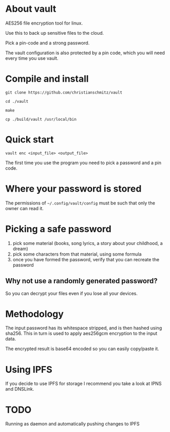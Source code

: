 # About vault
AES256 file encryption tool for linux. 

Use this to back up sensitive files to the cloud.

Pick a pin-code and a strong password.

The vault configuration is also protected by a pin code, which you will need every time you use vault.

# Compile and install
```
git clone https://github.com/christianschmitz/vault

cd ./vault

make

cp ./build/vault /usr/local/bin
```

# Quick start
```
vault enc <input_file> <output_file>
```

The first time you use the program you need to pick a password and a pin code.

# Where your password is stored
The permissions of `~/.config/vault/config` must be such that only the owner can read it.

# Picking a safe password
1. pick some material (books, song lyrics, a story about your childhood, a dream)
2. pick some characters from that material, using some formula
3. once you have formed the password, verify that you can recreate the password

## Why not use a randomly generated password?
So you can decrypt your files even if you lose all your devices.

# Methodology
The input password has its whitespace stripped, and is then hashed using sha256. This in turn is used to apply aes256gcm encryption to the input data.

The encrypted result is base64 encoded so you can easily copy/paste it.

# Using IPFS
If you decide to use IPFS for storage I recommend you take a look at IPNS and DNSLink.

# TODO
Running as  daemon and automatically pushing changes to IPFS

